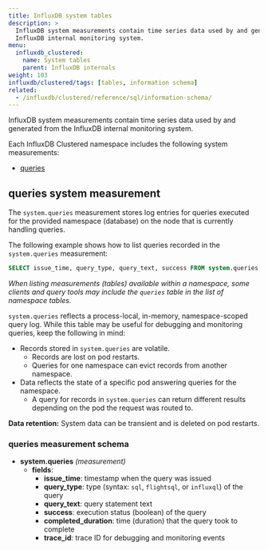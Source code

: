 ```yaml
---
title: InfluxDB system tables
description: >
  InfluxDB system measurements contain time series data used by and generated from the
  InfluxDB internal monitoring system.
menu:
  influxdb_clustered:
    name: System tables
    parent: InfluxDB internals
weight: 103
influxdb/clustered/tags: [tables, information schema]
related:
  - /influxdb/clustered/reference/sql/information-schema/
---
```


InfluxDB system measurements contain time series data used by and generated from the
InfluxDB internal monitoring system.

Each InfluxDB Clustered namespace includes the following system measurements:

- [queries](#_queries-system-measurement)

## queries system measurement

The `system.queries` measurement stores log entries for queries executed for the provided namespace (database) on the node that is currently handling queries.

The following example shows how to list queries recorded in the `system.queries` measurement:

```sql
SELECT issue_time, query_type, query_text, success FROM system.queries;
```

_When listing measurements (tables) available within a namespace, some clients and query tools may include the `queries` table in the list of namespace tables._

`system.queries` reflects a process-local, in-memory, namespace-scoped query log.
While this table may be useful for debugging and monitoring queries, keep the following in mind:

- Records stored in `system.queries` are volatile.
  - Records are lost on pod restarts.
  - Queries for one namespace can evict records from another namespace.
- Data reflects the state of a specific pod answering queries for the namespace.
  - A query for records in `system.queries` can return different results depending on the pod the request was routed to.

**Data retention:** System data can be transient and is deleted on pod restarts.

### queries measurement schema

- **system.queries** _(measurement)_
  - **fields**:
      - **issue_time**: timestamp when the query was issued
      - **query_type**: type (syntax: `sql`, `flightsql`, or `influxql`) of the query
      - **query_text**: query statement text
      - **success**: execution status (boolean) of the query
      - **completed_duration**: time (duration) that the query took to complete
      - **trace_id**: trace ID for debugging and monitoring events
